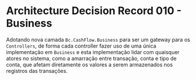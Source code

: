 # Architecture Decision Record 010 - Business

Adotando nova camada `Bc.CashFlow.Business` para ser um gateway para os `Controllers`, de forma cada controller fazer
uso de uma única implementação em `Business` e esta implementação lidar com quaisquer atores no sistema, como a
amarração entre transação, conta e tipo de conta, que afetam diretamente os valores a serem armazenados nos registros
das transações.
